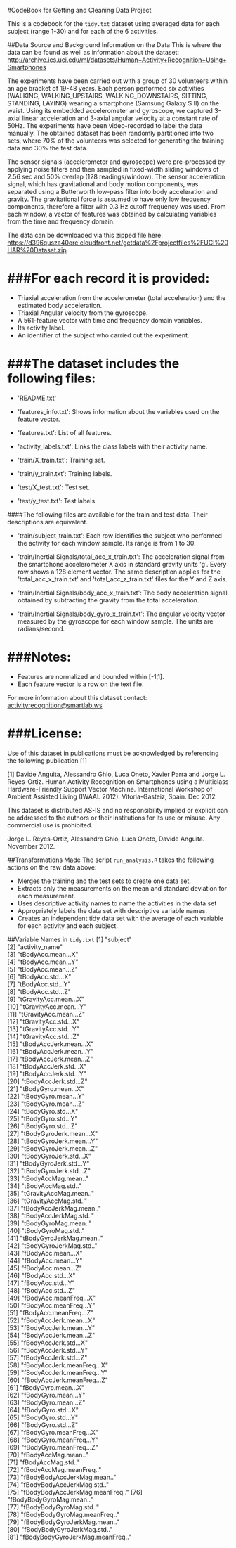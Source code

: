 #CodeBook for Getting and Cleaning Data Project

This is a codebook for the `tidy.txt` dataset using averaged data for each subject (range 1-30) and for each of the 6 activities.

##Data Source and Background Information on the Data
This is where the data can be found as well as information about the dataset: 
http://archive.ics.uci.edu/ml/datasets/Human+Activity+Recognition+Using+Smartphones

The experiments have been carried out with a group of 30 volunteers within an age bracket of 19-48 years. Each person performed six activities (WALKING, WALKING_UPSTAIRS, WALKING_DOWNSTAIRS, SITTING, STANDING, LAYING) wearing a smartphone (Samsung Galaxy S II) on the waist. Using its embedded accelerometer and gyroscope, we captured 3-axial linear acceleration and 3-axial angular velocity at a constant rate of 50Hz. The experiments have been video-recorded to label the data manually. The obtained dataset has been randomly partitioned into two sets, where 70% of the volunteers was selected for generating the training data and 30% the test data.

The sensor signals (accelerometer and gyroscope) were pre-processed by applying noise filters and then sampled in fixed-width sliding windows of 2.56 sec and 50% overlap (128 readings/window). The sensor acceleration signal, which has gravitational and body motion components, was separated using a Butterworth low-pass filter into body acceleration and gravity. The gravitational force is assumed to have only low frequency components, therefore a filter with 0.3 Hz cutoff frequency was used. From each window, a vector of features was obtained by calculating variables from the time and frequency domain.

The data can be downloaded via this zipped file here:
https://d396qusza40orc.cloudfront.net/getdata%2Fprojectfiles%2FUCI%20HAR%20Dataset.zip


###For each record it is provided:
======================================

- Triaxial acceleration from the accelerometer (total acceleration) and the estimated body acceleration.
- Triaxial Angular velocity from the gyroscope. 
- A 561-feature vector with time and frequency domain variables. 
- Its activity label. 
- An identifier of the subject who carried out the experiment.

###The dataset includes the following files:
=========================================

- 'README.txt'

- 'features_info.txt': Shows information about the variables used on the feature vector.

- 'features.txt': List of all features.

- 'activity_labels.txt': Links the class labels with their activity name.

- 'train/X_train.txt': Training set.

- 'train/y_train.txt': Training labels.

- 'test/X_test.txt': Test set.

- 'test/y_test.txt': Test labels.

####The following files are available for the train and test data. Their descriptions are equivalent. 

- 'train/subject_train.txt': Each row identifies the subject who performed the activity for each window sample. Its range is from 1 to 30. 

- 'train/Inertial Signals/total_acc_x_train.txt': The acceleration signal from the smartphone accelerometer X axis in standard gravity units 'g'. Every row shows a 128 element vector. The same description applies for the 'total_acc_x_train.txt' and 'total_acc_z_train.txt' files for the Y and Z axis. 

- 'train/Inertial Signals/body_acc_x_train.txt': The body acceleration signal obtained by subtracting the gravity from the total acceleration. 

- 'train/Inertial Signals/body_gyro_x_train.txt': The angular velocity vector measured by the gyroscope for each window sample. The units are radians/second. 

###Notes: 
======
- Features are normalized and bounded within [-1,1].
- Each feature vector is a row on the text file.

For more information about this dataset contact: activityrecognition@smartlab.ws

###License:
========
Use of this dataset in publications must be acknowledged by referencing the following publication [1] 

[1] Davide Anguita, Alessandro Ghio, Luca Oneto, Xavier Parra and Jorge L. Reyes-Ortiz. Human Activity Recognition on Smartphones using a Multiclass Hardware-Friendly Support Vector Machine. International Workshop of Ambient Assisted Living (IWAAL 2012). Vitoria-Gasteiz, Spain. Dec 2012

This dataset is distributed AS-IS and no responsibility implied or explicit can be addressed to the authors or their institutions for its use or misuse. Any commercial use is prohibited.

Jorge L. Reyes-Ortiz, Alessandro Ghio, Luca Oneto, Davide Anguita. November 2012.

##Transformations Made
The script `run_analysis.R` takes the following actions on the raw data above:
* Merges the training and the test sets to create one data set.
* Extracts only the measurements on the mean and standard deviation for each measurement.
* Uses descriptive activity names to name the activities in the data set
* Appropriately labels the data set with descriptive variable names.
* Creates an independent tidy data set with the average of each variable for each activity and each subject.

##Variable Names in `tidy.txt`
 [1] "subject"                        
 [2] "activity_name"                  
 [3] "tBodyAcc.mean...X"              
 [4] "tBodyAcc.mean...Y"              
 [5] "tBodyAcc.mean...Z"              
 [6] "tBodyAcc.std...X"               
 [7] "tBodyAcc.std...Y"               
 [8] "tBodyAcc.std...Z"               
 [9] "tGravityAcc.mean...X"           
[10] "tGravityAcc.mean...Y"           
[11] "tGravityAcc.mean...Z"           
[12] "tGravityAcc.std...X"            
[13] "tGravityAcc.std...Y"            
[14] "tGravityAcc.std...Z"            
[15] "tBodyAccJerk.mean...X"          
[16] "tBodyAccJerk.mean...Y"          
[17] "tBodyAccJerk.mean...Z"          
[18] "tBodyAccJerk.std...X"           
[19] "tBodyAccJerk.std...Y"           
[20] "tBodyAccJerk.std...Z"           
[21] "tBodyGyro.mean...X"             
[22] "tBodyGyro.mean...Y"             
[23] "tBodyGyro.mean...Z"             
[24] "tBodyGyro.std...X"              
[25] "tBodyGyro.std...Y"              
[26] "tBodyGyro.std...Z"              
[27] "tBodyGyroJerk.mean...X"         
[28] "tBodyGyroJerk.mean...Y"         
[29] "tBodyGyroJerk.mean...Z"         
[30] "tBodyGyroJerk.std...X"          
[31] "tBodyGyroJerk.std...Y"          
[32] "tBodyGyroJerk.std...Z"          
[33] "tBodyAccMag.mean.."             
[34] "tBodyAccMag.std.."              
[35] "tGravityAccMag.mean.."          
[36] "tGravityAccMag.std.."           
[37] "tBodyAccJerkMag.mean.."         
[38] "tBodyAccJerkMag.std.."          
[39] "tBodyGyroMag.mean.."            
[40] "tBodyGyroMag.std.."             
[41] "tBodyGyroJerkMag.mean.."        
[42] "tBodyGyroJerkMag.std.."         
[43] "fBodyAcc.mean...X"              
[44] "fBodyAcc.mean...Y"              
[45] "fBodyAcc.mean...Z"              
[46] "fBodyAcc.std...X"               
[47] "fBodyAcc.std...Y"               
[48] "fBodyAcc.std...Z"               
[49] "fBodyAcc.meanFreq...X"          
[50] "fBodyAcc.meanFreq...Y"          
[51] "fBodyAcc.meanFreq...Z"          
[52] "fBodyAccJerk.mean...X"          
[53] "fBodyAccJerk.mean...Y"          
[54] "fBodyAccJerk.mean...Z"          
[55] "fBodyAccJerk.std...X"           
[56] "fBodyAccJerk.std...Y"           
[57] "fBodyAccJerk.std...Z"           
[58] "fBodyAccJerk.meanFreq...X"      
[59] "fBodyAccJerk.meanFreq...Y"      
[60] "fBodyAccJerk.meanFreq...Z"      
[61] "fBodyGyro.mean...X"             
[62] "fBodyGyro.mean...Y"             
[63] "fBodyGyro.mean...Z"             
[64] "fBodyGyro.std...X"              
[65] "fBodyGyro.std...Y"              
[66] "fBodyGyro.std...Z"              
[67] "fBodyGyro.meanFreq...X"         
[68] "fBodyGyro.meanFreq...Y"         
[69] "fBodyGyro.meanFreq...Z"         
[70] "fBodyAccMag.mean.."             
[71] "fBodyAccMag.std.."              
[72] "fBodyAccMag.meanFreq.."         
[73] "fBodyBodyAccJerkMag.mean.."     
[74] "fBodyBodyAccJerkMag.std.."      
[75] "fBodyBodyAccJerkMag.meanFreq.." 
[76] "fBodyBodyGyroMag.mean.."        
[77] "fBodyBodyGyroMag.std.."         
[78] "fBodyBodyGyroMag.meanFreq.."    
[79] "fBodyBodyGyroJerkMag.mean.."    
[80] "fBodyBodyGyroJerkMag.std.."     
[81] "fBodyBodyGyroJerkMag.meanFreq.."
